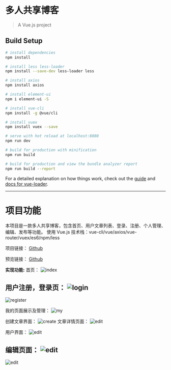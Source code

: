 # 多人共享博客
> A Vue.js project

## Build Setup
```bash
# install dependencies
npm install

# install less less-loader
npm install --save-dev less-loader less

# install axios
npm install axios

# install element-ui
npm i element-ui -S

# install vue-cli
npm install -g @vue/cli

# install vuex
npm install vuex --save

# serve with hot reload at localhost:8080
npm run dev

# build for production with minification
npm run build

# build for production and view the bundle analyzer report
npm run build --report

```
For a detailed explanation on how things work, check out the [guide](http://vuejs-templates.github.io/webpack/) and [docs for vue-loader](http://vuejs.github.io/vue-loader).

---

# 项目功能
本项目是一款多人共享博客，包含首页、用户文章列表、登录、注册、个人管理、编辑、发布等功能。
使用 Vue.js 技术栈：vue-cli/vue/axios/vue-router/vuex/es6/npm/less

项目链接： [Github](https://github.com/jerryHZLiang/vue-blog-client
)

预览链接： [Github](https://jerryhzliang.github.io/vue-blog-client/dist/#/)

**实现功能:**
首页：
![index](http://media.hezhenliang.top/index.jpg)

用户注册，登录页：
![login](http://media.hezhenliang.top/login.jpg)
---
![register](http://media.hezhenliang.top/register.jpg)

我的页面展示及管理：
![my](http://media.hezhenliang.top/my.jpg)

创建文章界面：
![create](http://media.hezhenliang.top/create.jpg)
文章详情页面：
![edit](http://media.hezhenliang.top/edit_1.jpg)

用户界面：
![edit](http://media.hezhenliang.top/user.jpg)

编辑页面：
![edit](http://media.hezhenliang.top/edit-2.jpg)
---
![edit](http://media.hezhenliang.top/afterEdit.jpg)

